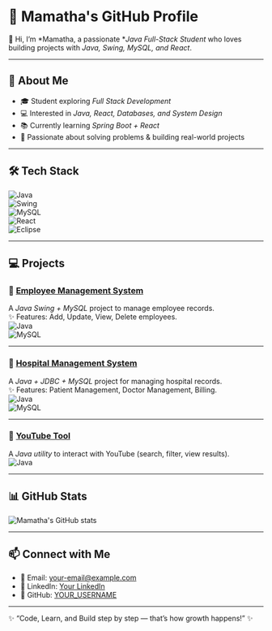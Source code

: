 # 🌟 Mamatha's GitHub Profile  

👋 Hi, I’m *Mamatha, a passionate **Java Full-Stack Student* who loves building projects with *Java, Swing, MySQL, and React*.  

---

## 🚀 About Me
- 🎓 Student exploring *Full Stack Development*  
- 💻 Interested in *Java, React, Databases, and System Design*  
- 📚 Currently learning *Spring Boot + React*  
- 🌱 Passionate about solving problems & building real-world projects  

---

## 🛠 Tech Stack
![Java](https://img.shields.io/badge/Java-ED8B00?style=for-the-badge&logo=java&logoColor=white)  
![Swing](https://img.shields.io/badge/Swing-GUI-blue?style=for-the-badge)  
![MySQL](https://img.shields.io/badge/MySQL-4479A1?style=for-the-badge&logo=mysql&logoColor=white)  
![React](https://img.shields.io/badge/React-20232A?style=for-the-badge&logo=react&logoColor=61DAFB)  
![Eclipse](https://img.shields.io/badge/Eclipse-2C2255?style=for-the-badge&logo=eclipse&logoColor=white)  

---

## 💻 Projects

### 🔹 [Employee Management System](https://github.com/YOUR_USERNAME/EmployeeManagementSystem)
A *Java Swing + MySQL* project to manage employee records.  
✨ Features: Add, Update, View, Delete employees.  
![Java](https://img.shields.io/badge/Java-ED8B00?style=flat-square&logo=java&logoColor=white)  
![MySQL](https://img.shields.io/badge/MySQL-4479A1?style=flat-square&logo=mysql&logoColor=white)  

---

### 🔹 [Hospital Management System](https://github.com/YOUR_USERNAME/HospitalManagementSystem)
A *Java + JDBC + MySQL* project for managing hospital records.  
✨ Features: Patient Management, Doctor Management, Billing.  
![Java](https://img.shields.io/badge/Java-ED8B00?style=flat-square&logo=java&logoColor=white)  
![MySQL](https://img.shields.io/badge/MySQL-4479A1?style=flat-square&logo=mysql&logoColor=white)  

---

### 🔹 [YouTube Tool](https://github.com/YOUR_USERNAME/YouTubeTool)
A *Java utility* to interact with YouTube (search, filter, view results).  
![Java](https://img.shields.io/badge/Java-ED8B00?style=flat-square&logo=java&logoColor=white)  

---

## 📊 GitHub Stats
![Mamatha's GitHub stats](https://github-readme-stats.vercel.app/api?username=YOUR_USERNAME&show_icons=true&theme=radical)  

---

## 📫 Connect with Me
- 📧 Email: your-email@example.com  
- 💼 LinkedIn: [Your LinkedIn](https://www.linkedin.com/)  
- 🐙 GitHub: [YOUR_USERNAME](https://github.com/YOUR_USERNAME)  

---

✨ “Code, Learn, and Build step by step — that’s how growth happens!” ✨

